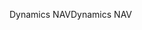 <span data-ttu-id="8cc30-101">Dynamics NAV</span><span class="sxs-lookup"><span data-stu-id="8cc30-101">Dynamics NAV</span></span>